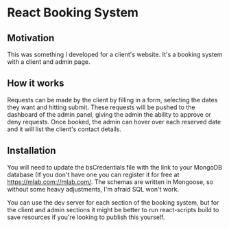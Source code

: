 # React Booking System

## Motivation
This was something I developed for a client's website. It's a booking system with a client and admin page. 

## How it works
Requests can be made by the client by filling in a form, selecting the dates they want and hitting submit. These requests will be pushed to the dashboard of the admin panel, giving the admin the ability to approve or deny requests. Once booked, the admin can hover over each reserved date and it will list the client's contact details.

## Installation
You will need to update the bsCredentials file with the link to your MongoDB database (If you don't have one you can register it for free at https://mlab.com://mlab.com/. The schemas are written in Mongoose, so without some heavy adjustments, I'm afraid SQL won't work.

You can use the dev server for each section of the booking system, but for the client and admin sections it might be better to run react-scripts build to save resources if you're looking to publish this yourself.
